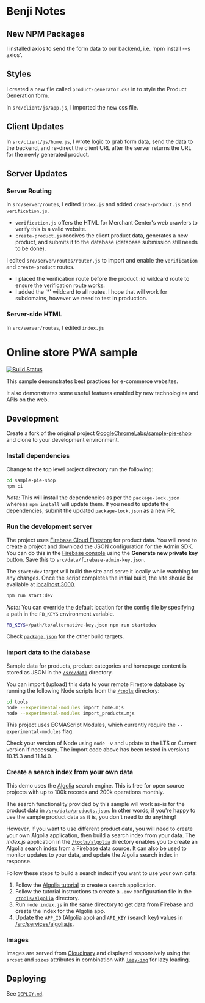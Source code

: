# Benji Notes

## New NPM Packages

I installed axios to send the form data to our backend, i.e. 'npm install --s axios'.

## Styles

I created a new file called `product-generator.css` in to style the Product Generation form.

In `src/client/js/app.js`, I imported the new css file. 

## Client Updates

In `src/client/js/home.js`, I wrote logic to grab form data, send the data to the backend,
and re-direct the client URL after the server returns the URL for the newly generated product. 

## Server Updates

### Server Routing

In `src/server/routes`, I edited `index.js` and added `create-product.js` and `verification.js`.
* `verification.js` offers the HTML for Merchant Center's web crawlers to verify this is a valid website.
* `create-product.js` receives the client product data, generates a new product, and submits it to 
the database (database submission still needs to be done).

I edited `src/server/routes/router.js` to import and enable the `verification` and `create-product` routes.
* I placed the verification route before the product :id wildcard route to ensure the verification route works.
* I added the '*' wildcard to all routes. I hope that will work for subdomains, however we need to test in
production.

### Server-side HTML

In `src/server/routes`, I edited `index.js` 


# Online store PWA sample

[![Build Status](https://travis-ci.org/GoogleChromeLabs/sample-pie-shop.svg?branch=master)](https://travis-ci.org/GoogleChromeLabs/sample-pie-shop)

This sample demonstrates best practices for e-commerce websites.

It also demonstrates some useful features enabled by new technologies and APIs
on the web.

## Development

Create a fork of the original project
[GoogleChromeLabs/sample-pie-shop](https://github.com/GoogleChromeLabs/sample-pie-shop)
and clone to your development environment.

### Install dependencies

Change to the top level project directory run the following:

```sh
cd sample-pie-shop
npm ci
```

*Note:* This will install the dependencies as per the `package-lock.json`
whereas `npm install` will update them. If you need to update the dependencies,
submit the updated `package-lock.json` as a new PR.

### Run the development server

The project uses [Firebase Cloud
Firestore](https://firebase.google.com/docs/firestore/) for product data. You
will need to create a project and download the JSON configuration for the Admin
SDK. You can do this in the [Firebase
console](https://console.firebase.google.com/project/YOUR-PROJECT-NAME/settings/serviceaccounts/adminsdk)
using the **Generate new private key** button. Save this to
`src/data/firebase-admin-key.json`.

The `start:dev` target will build the site and serve it locally while watching
for any changes. Once the script completes the initial build, the site should be
available at [localhost:3000](http://localhost:3000/).

```sh
npm run start:dev
```

*Note:* You can override the default location for the config file by specifying
a path in the `FB_KEYS` environment variable.

```sh
FB_KEYS=/path/to/alternative-key.json npm run start:dev
```

Check
[`package.json`](https://github.com/GoogleChromeLabs/sample-pie-shop/blob/master/package.json)
for the other build targets.

### Import data to the database

Sample data for products, product categories and homepage content is stored as
JSON in the [`/src/data`](/src/data) directory.

You can import (upload) this data to your remote Firestore database by running
the following Node scripts from the
[`/tools`](https://github.com/GoogleChromeLabs/sample-pie-shop/tree/master/tools)
directory:

```sh
cd tools
node --experimental-modules import_home.mjs
node --experimental-modules import_products.mjs
```

This project uses ECMAScript Modules, which currently require the `--experimental-modules` flag.

Check your version of Node using `node -v` and update to the LTS or Current version if necessary. The import code above has been tested in versions 10.15.3 and 11.14.0.

### Create a search index from your own data

This demo uses the [Algolia](https://www.algolia.com) search engine. This is free for open source projects with up to 100k records and 200k operations monthly.

The search functionality provided by this sample will work as-is for the product data in [`/src/data/products.json`](/src/data/products.json). In other words, if you're happy to use the sample product data as it is, you don't need to do anything!

However, if you want to use different product data, you will need to create your own Algolia application, then build a search index from your data. The _index.js_ application in the [`/tools/algolia`](/tools/algolia) directory enables you to create an Algolia search index from a Firebase data source. It can also be used to monitor updates to your data, and update the Algolia search index in response.

Follow these steps to build a search index if you want to use your own data:

1. Follow the [Algolia tutorial](https://www.algolia.com/doc/tutorials/indexing/3rd-party-service/firebase-algolia/) to create a search application.
2. Follow the tutorial instructions to create a `.env` configuration file in the [`/tools/algolia`](tools/algolia) directory.
3. Run `node index.js` in the same directory to get data from Firebase and create the index for the Algolia app.
4. Update the `APP_ID` (Algolia app) and `API_KEY` (search key) values in [/src/services/algolia.js](src/services/algolia.js).

### Images

Images are served from
[Cloudinary](https://res.cloudinary.com/pieshop/f_auto,dpr_auto,q_auto:eco/w_500/GGOEYXXX0938.png)
and displayed responsively using the `srcset` and `sizes` attributes in
combination with
[`lazy-img`](https://github.com/GoogleChromeLabs/sample-pie-shop/blob/master/src/client/js/lazy-img.js)
for lazy loading.

## Deploying

See [`DEPLOY.md`](DEPLOY.md).
